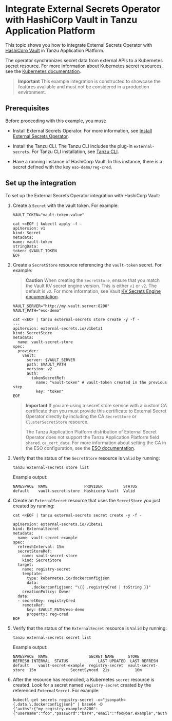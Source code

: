 # Integrate External Secrets Operator with HashiCorp Vault in Tanzu Application Platform

This topic shows you how to integrate External Secrets Operator with [HashiCorp Vault](https://www.vaultproject.io/) in Tanzu Application Platform.

The operator synchronizes secret data from external APIs to a Kubernetes secret resource. For more information about Kubernetes secret resources, see the
[Kubernetes documentation](https://kubernetes.io/docs/concepts/configuration/secret).

> **Important** This example integration is constructed to showcase the features
> available and must not be considered in a production environment.

## <a id='eso-vault-prereqs'></a> Prerequisites

Before proceeding with this example, you must:

- Install External Secrets Operator. For more information, see
  [Install External Secrets Operator](install-external-secrets-operator.hbs.md).

- Install the Tanzu CLI. The Tanzu CLI includes the plug-in `external-secrets`.
  For Tanzu CLI installation, see [Tanzu CLI](../install-tanzu-cli.hbs.md).

- Have a running instance of HashiCorp Vault. In this instance, there is a secret defined with
  the key `eso-demo/reg-cred`.

## <a id='eso-vault-setup'></a> Set up the integration

To set up the External Secrets Operator integration with HashiCorp Vault:

1. Create a `Secret` with the vault token. For example:

    ```console
    VAULT_TOKEN="vault-token-value"

    cat <<EOF | kubectl apply -f -
    apiVersion: v1
    kind: Secret
    metadata:
    name: vault-token
    stringData:
    token: $VAULT_TOKEN
    EOF
    ```

1. Create a `SecretStore` resource referencing the `vault-token` secret. For example:

    > **Caution** When creating the `SecretStore`, ensure that you match the Vault KV secret engine version.
    > This is either `v1` or `v2`. The default is `v2`. For more information, see
    > Vault [KV Secrets Engine documentation](https://developer.hashicorp.com/vault/docs/secrets/kv).

    ```console
    VAULT_SERVER="http://my.vault.server:8200"
    VAULT_PATH="eso-demo"

    cat <<EOF | tanzu external-secrets store create -y -f -
    ---
    apiVersion: external-secrets.io/v1beta1
    kind: SecretStore
    metadata:
      name: vault-secret-store
    spec:
      provider:
        vault:
          server: $VAULT_SERVER
          path: $VAULT_PATH
          version: v2
          auth:
            tokenSecretRef:
              name: "vault-token" # vault-token created in the previous step
              key: "token"
    EOF
    ```

    > **Important** If you are using a secret store service with a custom CA certificate then you must
    > provide this certificate to External Secret Operator directly by including the CA `SecretStore` or
    > `ClusterSecretStore` resource.
    >
    > The Tanzu Application Platform distribution of External Secret Operator does not support the
    > Tanzu Application Platform field `shared.ca_cert_data`.
    > For more information about setting the CA in the ESO configuration, see the
    > [ESO documentation](https://external-secrets.io/v0.8.3/api/secretstore/).

1. Verify that the status of the `SecretStore` resource is `Valid` by running:

    ```console
    tanzu external-secrets store list
    ```

    Example output:

    ```console
    NAMESPACE  NAME                PROVIDER         STATUS
    default    vault-secret-store  Hashicorp Vault  Valid
    ```

1. Create an `ExternalSecret` resource that uses the `SecretStore` you just created by running:

    ```console
    cat <<EOF | tanzu external-secrets secret create -y -f -
    ---
    apiVersion: external-secrets.io/v1beta1
    kind: ExternalSecret
    metadata:
      name: vault-secret-example
    spec:
      refreshInterval: 15m
      secretStoreRef:
        name: vault-secret-store
        kind: SecretStore
      target:
        name: registry-secret
        template:
          type: kubernetes.io/dockerconfigjson
          data:
            .dockerconfigjson: "\{{ .registryCred | toString }}"
        creationPolicy: Owner
      data:
      - secretKey: registryCred
        remoteRef:
          key: $VAULT_PATH/eso-demo
          property: reg-cred
    EOF
    ```

1. Verify that the status of the `ExternalSecret` resource is `Valid` by running:

    ```console
    tanzu external-secrets secret list
    ```

    Example output:

    ```console
    NAMESPACE  NAME                  SECRET NAME      STORE               REFRESH INTERVAL  STATUS             LAST UPDATED  LAST REFRESH
    default    vault-secret-example  registry-secret  vault-secret-store  15m               SecretSynced  21s           10m
    ```

1. After the resource has reconciled, a Kubernetes `secret` resource is created.
   Look for a secret named `registry-secret` created by the referenced `ExternalSecret`. For example:

    ```console
    kubectl get secrets registry-secret -o="jsonpath={.data.\.dockerconfigjson}" | base64 -D
    {"auths":{"my-registry.example:8200":{"username":"foo","password":"bar4","email":"foo@bar.example","auth":"Zm9vOmJhcjQ="}}}
    ```
